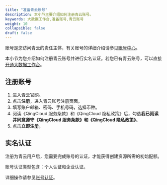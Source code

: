 ```yaml
---
title: "准备青云账号"
description: 本小节主要介绍如何注册青云账号。 
keywords: 大数据工作台,准备账号,青云账号
weight: 10
collapsible: false
draft: false
---
```


账号是您访问青云的责任主体，有关账号的详细介绍请参见[账号中心](/authorization/account/intro/introduction/)。

本小节为您介绍如何注册青云账号并进行实名认证。若您已有青云账号，可以直接[开通大数据工作台](../subscribe)。

## 注册账号

1. 进入[青云官网](https://www.qingcloud.com/)。
2. 点击**注册**，进入青云账号注册页面。
3. 填写账户邮箱、密码、手机号码，选择币种。
4. 阅读《QingCloud 服务条款》和《QingCloud 隐私政策》后，勾选**我已阅读并同意遵守《QingCloud 服务条款》和《QingCloud 隐私政策》**。
5. 点击**立即注册**。

## 实名认证

注册为青云用户后，您需要完成账号的认证，才能获得创建资源所需的初始配额。

账号认证类型包含：个人认证和企业认证。

详细操作请参见[账号认证](/authorization/account/manual/account_aut/account_intro/)。
